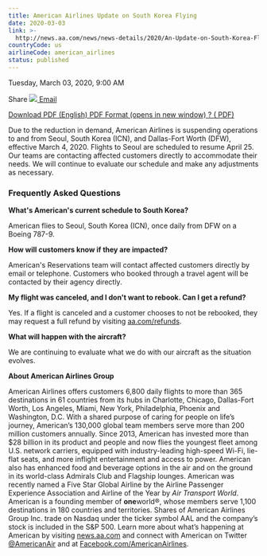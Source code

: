 ```yaml
---
title: American Airlines Update on South Korea Flying
date: 2020-03-03
link: >-
  http://news.aa.com/news/news-details/2020/An-Update-on-South-Korea-Flying/default.aspx
countryCode: us
airlineCode: american_airlines
status: published
---
```

Tuesday, March 03, 2020, 9:00 AM

Share [![](/files/images/email-icon.png) Email](# "Share by email") 

[ Download PDF (English) PDF Format (opens in new window) ? ( PDF) ](//s21.q4cdn.com/616071541/files/doc_news/An-Update-on-South-Korea-Flying-2020.pdf) 

Due to the reduction in demand, American Airlines is suspending operations to and from Seoul, South Korea (ICN), and Dallas-Fort Worth (DFW), effective March 4, 2020. Flights to Seoul are scheduled to resume April 25. Our teams are contacting affected customers directly to accommodate their needs. We will continue to evaluate our schedule and make any adjustments as necessary. 

### Frequently Asked Questions 

**What's American's current schedule to South Korea?** 

American flies to Seoul, South Korea (ICN), once daily from DFW on a Boeing 787-9. 

**How will customers know if they are impacted?** 

American's Reservations team will contact affected customers directly by email or telephone. Customers who booked through a travel agent will be contacted by their agency directly. 

**My flight was canceled, and I don't want to rebook. Can I get a refund?** 

Yes. If a flight is canceled and a customer chooses to not be rebooked, they may request a full refund by visiting [aa.com/refunds](https://www.aa.com/refunds). 

**What will happen with the aircraft?** 

We are continuing to evaluate what we do with our aircraft as the situation evolves. 

**About American Airlines Group** 

American Airlines offers customers 6,800 daily flights to more than 365 destinations in 61 countries from its hubs in Charlotte, Chicago, Dallas-Fort Worth, Los Angeles, Miami, New York, Philadelphia, Phoenix and Washington, D.C. With a shared purpose of caring for people on life’s journey, American’s 130,000 global team members serve more than 200 million customers annually. Since 2013, American has invested more than $28 billion in its product and people and now flies the youngest fleet among U.S. network carriers, equipped with industry-leading high-speed Wi-Fi, lie-flat seats, and more inflight entertainment and access to power. American also has enhanced food and beverage options in the air and on the ground in its world-class Admirals Club and Flagship lounges. American was recently named a Five Star Global Airline by the Airline Passenger Experience Association and Airline of the Year by _Air Transport World_. American is a founding member of **one**world®, whose members serve 1,100 destinations in 180 countries and territories. Shares of American Airlines Group Inc. trade on Nasdaq under the ticker symbol AAL and the company’s stock is included in the S&P 500. Learn more about what’s happening at American by visiting [news.aa.com](http://news.aa.com/) and connect with American on Twitter [@AmericanAir](https://twitter.com/AmericanAir) and at [Facebook.com/AmericanAirlines](https://www.facebook.com/AmericanAirlines). 
